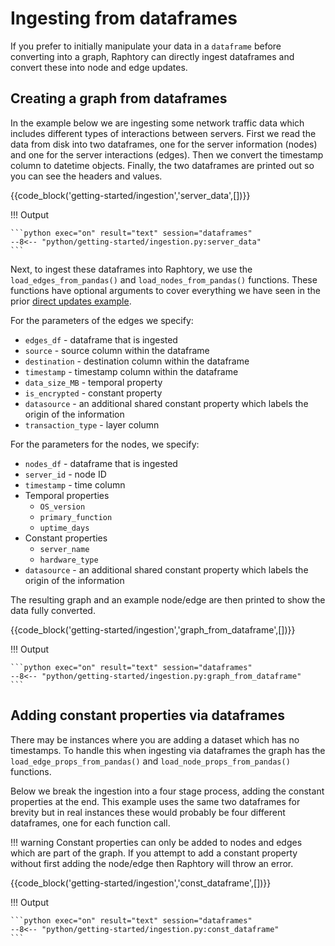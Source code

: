 # Ingesting from dataframes
If you prefer to initially manipulate your data in a `dataframe` before converting into a graph, Raphtory can directly ingest dataframes and convert these into node and edge updates. 

## Creating a graph from dataframes
In the example below we are ingesting some network traffic data which includes different types of interactions between servers. First we read the data from disk into two dataframes, one for the server information (nodes) and one for the server interactions (edges). Then we convert the timestamp column to datetime objects. Finally, the two dataframes are printed out so you can see the headers and values.

{{code_block('getting-started/ingestion','server_data',[])}}

!!! Output

    ```python exec="on" result="text" session="dataframes"
    --8<-- "python/getting-started/ingestion.py:server_data"
    ```

Next, to ingest these dataframes into Raphtory, we use the `load_edges_from_pandas()` and `load_nodes_from_pandas()` functions.  These functions have optional arguments to cover everything we have seen in the prior [direct updates example](2_direct-updates.md). 

For the parameters of the edges we specify:

- `edges_df` - dataframe that is ingested
- `source` - source column within the dataframe 
- `destination` - destination column within the dataframe
- `timestamp` - timestamp column within the dataframe
- `data_size_MB` - temporal property
- `is_encrypted` - constant property
- `datasource` - an additional shared constant property which labels the origin of the information
- `transaction_type` - layer column

For the parameters for the nodes, we specify:

- `nodes_df` - dataframe that is ingested
- `server_id` - node ID
- `timestamp` - time column
- Temporal properties
    - `OS_version`
    - `primary_function`
    - `uptime_days`
- Constant properties
    - `server_name`
    - `hardware_type`
- `datasource` - an additional shared constant property which labels the origin of the information

The resulting graph and an example node/edge are then printed to show the data fully converted.

{{code_block('getting-started/ingestion','graph_from_dataframe',[])}}

!!! Output

    ```python exec="on" result="text" session="dataframes"
    --8<-- "python/getting-started/ingestion.py:graph_from_dataframe"
    ```

## Adding constant properties via dataframes
There may be instances where you are adding a dataset which has no timestamps. To handle this when ingesting via dataframes the graph has the `load_edge_props_from_pandas()` and `load_node_props_from_pandas()` functions.

Below we break the ingestion into a four stage process, adding the constant properties at the end. This example uses the same two dataframes for brevity but in real instances these would probably be four different dataframes, one for each function call.

!!! warning 
    Constant properties can only be added to nodes and edges which are part of the graph. If you attempt to add a constant property without first adding the node/edge then Raphtory will throw an error.

{{code_block('getting-started/ingestion','const_dataframe',[])}}

!!! Output

    ```python exec="on" result="text" session="dataframes"
    --8<-- "python/getting-started/ingestion.py:const_dataframe"
    ```
